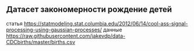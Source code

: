 ## Датасет закономерности рождение детей

статья https://statmodeling.stat.columbia.edu/2012/06/14/cool-ass-signal-processing-using-gaussian-processes/
данные https://raw.githubusercontent.com/jakevdp/data-CDCbirths/master/births.csv
